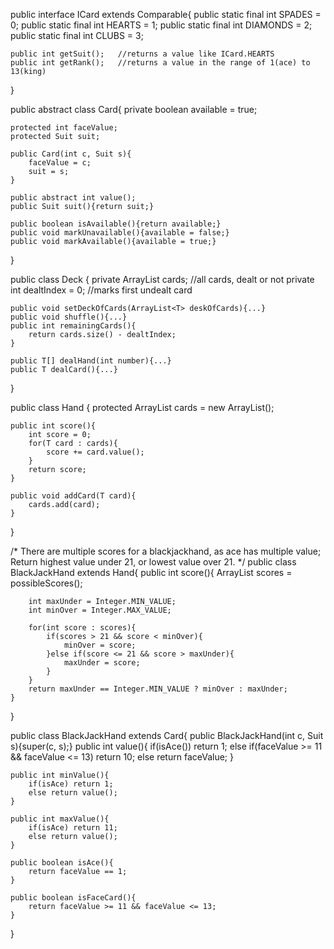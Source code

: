 public interface ICard extends Comparable{
    public static final int SPADES = 0;
    public static final int HEARTS = 1;
    public static final int DIAMONDS = 2;
    public static final int CLUBS = 3;

    public int getSuit();   //returns a value like ICard.HEARTS
    public int getRank();   //returns a value in the range of 1(ace) to 13(king)
}

public abstract class Card{
    private boolean available = true;

    protected int faceValue;
    protected Suit suit;

    public Card(int c, Suit s){
        faceValue = c;
        suit = s;
    }

    public abstract int value();
    public Suit suit(){return suit;}

    public boolean isAvailable(){return available;}
    public void markUnavailable(){available = false;}
    public void markAvailable(){available = true;}
}

public class Deck <T extends Card>{
    private ArrayList<T> cards; //all cards, dealt or not
    private int dealtIndex = 0; //marks first undealt card

    public void setDeckOfCards(ArrayList<T> deskOfCards){...}
    public void shuffle(){...}
    public int remainingCards(){
        return cards.size() - dealtIndex;
    }

    public T[] dealHand(int number){...}
    public T dealCard(){...}
}

public class Hand <T extends Card>{
    protected ArrayList<T> cards = new ArrayList<T>();

    public int score(){
        int score = 0;
        for(T card : cards){
            score += card.value();
        }
        return score;
    }

    public void addCard(T card){
        cards.add(card);
    }
}

/*
There are multiple scores for a blackjackhand, as ace has multiple value;
Return highest value under 21, or lowest value over 21.
*/
public class BlackJackHand extends Hand<BlackJackCard>{
    public int score(){
        ArrayList<Integer> scores = possibleScores();

        int maxUnder = Integer.MIN_VALUE;
        int minOver = Integer.MAX_VALUE;

        for(int score : scores){
            if(scores > 21 && score < minOver){
                minOver = score;
            }else if(score <= 21 && score > maxUnder){
                maxUnder = score;
            }
        }
        return maxUnder == Integer.MIN_VALUE ? minOver : maxUnder;
    }
}

public class BlackJackHand extends Card{
    public BlackJackHand(int c, Suit s){super(c, s);}
    public int value(){
        if(isAce()) return 1;
        else if(faceValue >= 11 && faceValue <= 13) return 10;
        else return faceValue;
    }

    public int minValue(){
        if(isAce) return 1;
        else return value();
    }

    public int maxValue(){
        if(isAce) return 11;
        else return value();
    }

    public boolean isAce(){
        return faceValue == 1;
    }

    public boolean isFaceCard(){
        return faceValue >= 11 && faceValue <= 13;
    }
}